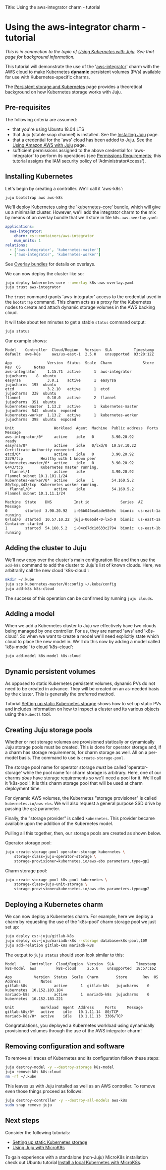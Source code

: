 Title: Using the aws-integrator charm - tutorial

# Using the aws-integrator charm - tutorial

*This is in connection to the topic of
[Using Kubernetes with Juju][clouds-k8s]. See that page for background
information.*

This tutorial will demonstrate the use of the '[aws-integrator][charm-aws]'
charm with the AWS cloud to make Kubernetes **dynamic** persistent volumes
(PVs) available for use with Kubernetes-specific charms.

The [Persistent storage and Kubernetes][charms-storage-k8s] page provides a
theoretical background on how Kubernetes storage works with Juju.

## Pre-requisites

The following criteria are assumed:

 - that you're using Ubuntu 18.04 LTS
 - that Juju (stable snap channel) is installed. See the
   [Installing Juju][install] page.
 - that a credential for the 'aws' cloud has been added to Juju. See the
   [Using Amazon AWS with Juju][clouds-aws] page.
 - sufficient permissions assigned to the above credential for 'aws-integrator'
   to perform its operations (see
   [Permissions Requirements][github-aws-integrator-permissions]; this tutorial
   assigns the IAM security policy of 'AdministratorAccess').

## Installing Kubernetes

Let's begin by creating a controller. We'll call it 'aws-k8s':

```bash
juju bootstrap aws aws-k8s
```

We'll deploy Kubernetes using the '[kubernetes-core][charm-kc]' bundle, which
will give us a minimalist cluster. However, we'll add the integrator charm to
the mix by means of an overlay bundle that we'll store in file
`k8s-aws-overlay.yaml`:

```yaml
applications:
  aws-integrator:
    charm: cs:~containers/aws-integrator
    num_units: 1
relations:
  - ['aws-integrator', 'kubernetes-master']
  - ['aws-integrator', 'kubernetes-worker']
```

See [Overlay bundles][charms-bundles-overlays] for details on overlays.

We can now deploy the cluster like so:

```bash
juju deploy kubernetes-core --overlay k8s-aws-overlay.yaml
juju trust aws-integrator
```

The `trust` command grants 'aws-integrator' access to the credential used in
the `bootstrap` command. This charm acts as a proxy for the Kubernetes nodes to
create and attach dynamic storage volumes in the AWS backing cloud.

It will take about ten minutes to get a stable `status` command output:

```bash
juju status
```

Our example shows:

```no-highlight
Model    Controller  Cloud/Region   Version  SLA          Timestamp
default  aws-k8s     aws/us-east-1  2.5.0    unsupported  03:28:12Z

App                Version  Status  Scale  Charm              Store       Rev  OS      Notes
aws-integrator     1.15.71  active      1  aws-integrator     jujucharms    8  ubuntu  
easyrsa            3.0.1    active      1  easyrsa            jujucharms  195  ubuntu  
etcd               3.2.10   active      1  etcd               jujucharms  338  ubuntu  
flannel            0.10.0   active      2  flannel            jujucharms  351  ubuntu  
kubernetes-master  1.13.2   active      1  kubernetes-master  jujucharms  542  ubuntu  exposed
kubernetes-worker  1.13.2   active      1  kubernetes-worker  jujucharms  398  ubuntu  exposed

Unit                  Workload  Agent  Machine  Public address  Ports           Message
aws-integrator/0*     active    idle   0        3.90.20.92                      ready
easyrsa/0*            active    idle   0/lxd/0  10.57.10.22                     Certificate Authority connected.
etcd/0*               active    idle   0        3.90.20.92      2379/tcp        Healthy with 1 known peer
kubernetes-master/0*  active    idle   0        3.90.20.92      6443/tcp        Kubernetes master running.
  flannel/1           active    idle            3.90.20.92                      Flannel subnet 10.1.101.1/24
kubernetes-worker/0*  active    idle   1        54.160.5.2      80/tcp,443/tcp  Kubernetes worker running.
  flannel/0*          active    idle            54.160.5.2                      Flannel subnet 10.1.11.1/24

Machine  State    DNS          Inst id              Series  AZ          Message
0        started  3.90.20.92   i-06b046ea0ade98e9c  bionic  us-east-1a  running
0/lxd/0  started  10.57.10.22  juju-06e5d4-0-lxd-0  bionic  us-east-1a  Container started
1        started  54.160.5.2   i-04c67dc1d633c2794  bionic  us-east-1b  running
```

## Adding the cluster to Juju

We'll now copy over the cluster's main configuration file and then use the
`add-k8s` command to add the cluster to Juju's list of known clouds. Here, we
arbitrarily call the new cloud 'k8s-cloud':

```bash
mkdir ~/.kube
juju scp kubernetes-master/0:config ~/.kube/config
juju add-k8s k8s-cloud
```

The success of this operation can be confirmed by running `juju clouds`.

## Adding a model

When we add a Kubernetes cluster to Juju we effectively have two clouds being
managed by one controller. For us, they are named 'aws' and 'k8s-cloud'. So
when we want to create a model we'll need explicitly state which cloud to place
the new model in. We'll do this now by adding a model called 'k8s-model' to
cloud 'k8s-cloud':

```bash
juju add-model k8s-model k8s-cloud
```

## Dynamic persistent volumes

As opposed to static Kubernetes persistent volumes, dynamic PVs do not need to
be created in advance. They will be created on an as-needed basis by the
cluster. This is generally the preferred method.

Tutorial [Setting up static Kubernetes storage][tutorial-k8s-static-pv] shows
how to set up static PVs and includes information on how to inspect a
cluster and its various objects using the `kubectl` tool.

## Creating Juju storage pools

Whether or not storage volumes are provisioned statically or dynamically Juju
storage pools must be created. This is done for operator storage and, if a
charm has storage requirements, for charm storage as well. All on a per-model
basis. The command to use is `create-storage-pool`.

The storage pool name for operator storage *must* be called 'operator-storage'
while the pool name for charm storage is arbitrary. Here, one of our charms
*does* have storage requirements so we'll need a pool for it. We'll call it
'k8s-pool'. It is this charm storage pool that will be used at charm
deployment time.

For dynamic AWS volumes, the Kubernetes "storage provisioner" is called
`kubernetes.io/aws-ebs`. We will also request a general purpose SSD drive by
passing the `gp2` parameter.

Finally, the "storage provider" is called `kubernetes`. This provider became
available upon the addition of the Kubernetes model.

Pulling all this together, then, our storage pools are created as shown below.

Operator storage pool:

```bash
juju create-storage-pool operator-storage kubernetes \
	storage-class=juju-operator-storage \
	storage-provisioner=kubernetes.io/aws-ebs parameters.type=gp2
```

Charm storage pool:

```bash
juju create-storage-pool k8s-pool kubernetes \
	storage-class=juju-unit-storage \
	storage-provisioner=kubernetes.io/aws-ebs parameters.type=gp2
```

## Deploying a Kubernetes charm

We can now deploy a Kubernetes charm. For example, here we deploy a charm by
requesting the use of the 'k8s-pool' charm storage pool we just set up:

```bash
juju deploy cs:~juju/gitlab-k8s
juju deploy cs:~juju/mariadb-k8s --storage database=k8s-pool,10M
juju add-relation gitlab-k8s mariadb-k8s
```

The output to `juju status` should soon look similar to this:

```no-highlight
Model      Controller  Cloud/Region  Version  SLA          Timestamp
k8s-model  aws         k8s-cloud     2.5.0    unsupported  18:57:16Z

App          Version  Status  Scale  Charm        Store       Rev  OS          Address         Notes
gitlab-k8s            active      1  gitlab-k8s   jujucharms    0  kubernetes  10.152.183.184  
mariadb-k8s           active      1  mariadb-k8s  jujucharms    0  kubernetes  10.152.183.221  

Unit            Workload  Agent  Address     Ports     Message
gitlab-k8s/0*   active    idle   10.1.11.14  80/TCP    
mariadb-k8s/0*  active    idle   10.1.11.13  3306/TCP
```

Congratulations, you deployed a Kubernetes workload using dynamically
provisioned volumes through the use of the AWS integrator charm!

## Removing configuration and software

To remove all traces of Kubernetes and its configuration follow these steps:

```bash
juju destroy-model -y --destroy-storage k8s-model
juju remove-k8s k8s-cloud
rm -rf ~/.kube
```

This leaves us with Juju installed as well as an AWS controller. To remove
even those things proceed as follows:

```bash
juju destroy-controller -y --destroy-all-models aws-k8s
sudo snap remove juju
```

## Next steps

Consider the following tutorials:

 - [Setting up static Kubernetes storage][tutorial-k8s-static-pv]
 - [Using Juju with MicroK8s][tutorial-microk8s]

To gain experience with a standalone (non-Juju) MicroK8s installation check
out Ubuntu tutorial
[Install a local Kubernetes with MicroK8s][ubuntu-tutorial-kubernetes-microk8s].


<!-- LINKS -->

[clouds-k8s]: ./clouds-k8s.md
[charms-storage-k8s]: ./charms-storage-k8s.md
[ubuntu-tutorial-kubernetes-microk8s]: https://tutorials.ubuntu.com/tutorial/install-a-local-kubernetes-with-microk8s
[charm-store-staging-aws-integrator]: https://staging.jujucharms.com/u/johnsca/aws-integrator
[kubernetes-supported-volume-types]: https://kubernetes.io/docs/concepts/storage/volumes/#types-of-volumes
[install]: ./reference-install.md
[tutorial-microk8s]: ./tutorial-microk8s.md
[tutorial-k8s-static-pv]: ./tutorial-k8s-static-pv.md
[kubernetes-hostpath]: https://kubernetes.io/docs/concepts/storage/volumes/#hostpath
[charms-bundles-overlays]: ./charms-bundles.md#overlay-bundles
[clouds-aws]: ./clouds-aws.md
[charm-kc]: https://jujucharms.com/kubernetes-core/
[charm-aws]: https://jujucharms.com/u/containers/aws-integrator/
[github-aws-integrator-permissions]: https://github.com/juju-solutions/charm-aws-integrator#permissions-requirements

<!-- IMAGES -->

[storage-pools]: https://assets.ubuntu.com/v1/26ff0c70-storage-pools-2.png
[sc-pv-pvc]: https://assets.ubuntu.com/v1/a8cc75dd-sc-pv-pvc-2.png
[volumes]: https://assets.ubuntu.com/v1/34f93a4b-volumes-2.png
